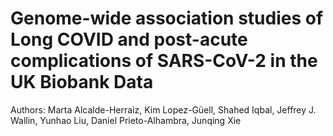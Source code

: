 # Genome-wide association studies of Long COVID and post-acute complications of SARS-CoV-2 in the UK Biobank Data
Authors: Marta Alcalde-Herraiz, Kim Lopez-Güell, Shahed Iqbal, Jeffrey J. Wallin, Yunhao Liu, Daniel Prieto-Alhambra, Junqing Xie

